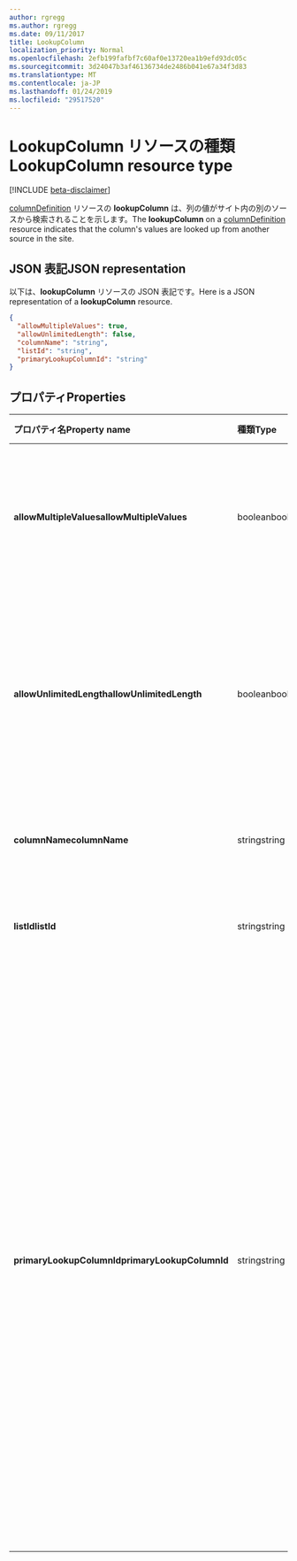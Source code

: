 ```yaml
---
author: rgregg
ms.author: rgregg
ms.date: 09/11/2017
title: LookupColumn
localization_priority: Normal
ms.openlocfilehash: 2efb199fafbf7c60af0e13720ea1b9efd93dc05c
ms.sourcegitcommit: 3d24047b3af46136734de2486b041e67a34f3d83
ms.translationtype: MT
ms.contentlocale: ja-JP
ms.lasthandoff: 01/24/2019
ms.locfileid: "29517520"
---
```

# <a name="lookupcolumn-resource-type"></a><span data-ttu-id="5d579-102">LookupColumn リソースの種類</span><span class="sxs-lookup"><span data-stu-id="5d579-102">LookupColumn resource type</span></span>

[!INCLUDE [beta-disclaimer](../../includes/beta-disclaimer.md)]

<span data-ttu-id="5d579-103">[columnDefinition](columndefinition.md) リソースの **lookupColumn** は、列の値がサイト内の別のソースから検索されることを示します。</span><span class="sxs-lookup"><span data-stu-id="5d579-103">The **lookupColumn** on a [columnDefinition](columndefinition.md) resource indicates that the column's values are looked up from another source in the site.</span></span>

## <a name="json-representation"></a><span data-ttu-id="5d579-104">JSON 表記</span><span class="sxs-lookup"><span data-stu-id="5d579-104">JSON representation</span></span>

<span data-ttu-id="5d579-105">以下は、**lookupColumn** リソースの JSON 表記です。</span><span class="sxs-lookup"><span data-stu-id="5d579-105">Here is a JSON representation of a **lookupColumn** resource.</span></span>
<!-- { "blockType": "resource", "@odata.type": "microsoft.graph.lookupColumn" } -->

```json
{
  "allowMultipleValues": true,
  "allowUnlimitedLength": false,
  "columnName": "string",
  "listId": "string",
  "primaryLookupColumnId": "string"
}
```

## <a name="properties"></a><span data-ttu-id="5d579-106">プロパティ</span><span class="sxs-lookup"><span data-stu-id="5d579-106">Properties</span></span>

| <span data-ttu-id="5d579-107">プロパティ名</span><span class="sxs-lookup"><span data-stu-id="5d579-107">Property name</span></span>             | <span data-ttu-id="5d579-108">種類</span><span class="sxs-lookup"><span data-stu-id="5d579-108">Type</span></span>    | <span data-ttu-id="5d579-109">説明</span><span class="sxs-lookup"><span data-stu-id="5d579-109">Description</span></span>
|:--------------------------|:--------|:---------------------------------------
| <span data-ttu-id="5d579-110">**allowMultipleValues**</span><span class="sxs-lookup"><span data-stu-id="5d579-110">**allowMultipleValues**</span></span>   | <span data-ttu-id="5d579-111">boolean</span><span class="sxs-lookup"><span data-stu-id="5d579-111">boolean</span></span> | <span data-ttu-id="5d579-112">ソースから複数の値を選択できるかどうかを示します。</span><span class="sxs-lookup"><span data-stu-id="5d579-112">Indicates whether multiple values can be selected from the source.</span></span>
| <span data-ttu-id="5d579-113">**allowUnlimitedLength**</span><span class="sxs-lookup"><span data-stu-id="5d579-113">**allowUnlimitedLength**</span></span>  | <span data-ttu-id="5d579-114">boolean</span><span class="sxs-lookup"><span data-stu-id="5d579-114">boolean</span></span> | <span data-ttu-id="5d579-115">列の値が標準の 255 文字の制限を超えることができるかどうかを示します。</span><span class="sxs-lookup"><span data-stu-id="5d579-115">Indicates whether values in the column should be able to exceed the standard limit of 255 characters.</span></span>
| <span data-ttu-id="5d579-116">**columnName**</span><span class="sxs-lookup"><span data-stu-id="5d579-116">**columnName**</span></span>            | <span data-ttu-id="5d579-117">string</span><span class="sxs-lookup"><span data-stu-id="5d579-117">string</span></span>  | <span data-ttu-id="5d579-118">検索元の列の名前。</span><span class="sxs-lookup"><span data-stu-id="5d579-118">The name of the lookup source column.</span></span>
| <span data-ttu-id="5d579-119">**listId**</span><span class="sxs-lookup"><span data-stu-id="5d579-119">**listId**</span></span>                | <span data-ttu-id="5d579-120">string</span><span class="sxs-lookup"><span data-stu-id="5d579-120">string</span></span>  | <span data-ttu-id="5d579-121">検索元リストの一意識別子。</span><span class="sxs-lookup"><span data-stu-id="5d579-121">The unique identifier of the lookup source list.</span></span>
| <span data-ttu-id="5d579-122">**primaryLookupColumnId**</span><span class="sxs-lookup"><span data-stu-id="5d579-122">**primaryLookupColumnId**</span></span> | <span data-ttu-id="5d579-123">string</span><span class="sxs-lookup"><span data-stu-id="5d579-123">string</span></span>  | <span data-ttu-id="5d579-124">指定されている場合、この列は*セカンダリ ルックアップ*であり、*プライマリ ルックアップ*によって検索されたリスト項目から、新たに追加されたフィールドを取り出します。</span><span class="sxs-lookup"><span data-stu-id="5d579-124">If specified, this column is a *secondary lookup*, pulling an additional field from the list item looked up by the *primary lookup*.</span></span> <span data-ttu-id="5d579-125">*プライマリ*によって検索されたリスト項目を、ここで指定された列のソースとして使用します。</span><span class="sxs-lookup"><span data-stu-id="5d579-125">Use the list item looked up by the *primary* as the source for the column named here.</span></span>

<!--
{
  "type": "#page.annotation",
  "description": "",
  "keywords": "",
  "section": "documentation",
  "tocPath": "Resources/LookupColumn",
  "suppressions": [
    "Error: /api-reference/beta/resources/lookupColumn.md:\r\n      Exception processing links.\r\n    System.ArgumentException: Link Definition was null. Link text: !INCLUDE [beta-disclaimer](../../includes/beta-disclaimer.md)\r\n      at ApiDoctor.Validation.DocFile.get_LinkDestinations()\r\n      at ApiDoctor.Validation.DocSet.ValidateLinks(Boolean includeWarnings, String[] relativePathForFiles, IssueLogger issues, Boolean requireFilenameCaseMatch, Boolean printOrphanedFiles)"
  ]
}
-->
